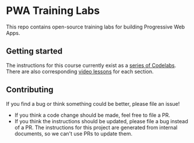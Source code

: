 # PWA Training Labs

This repo contains open-source training labs for building Progressive Web Apps.

## Getting started

The instructions for this course currently exist as a [series of Codelabs](https://codelabs.developers.google.com/dev-pwa-training/). There are also corresponding [video lessons](https://www.youtube.com/playlist?list=PLNYkxOF6rcIB2xHBZ7opgc2Mv009X87Hh) for each section.

## Contributing

If you find a bug or think something could be better, please file an issue!

* If you think a code change should be made, feel free to file a PR.
* If you think the instructions should be updated, please file a bug instead of a PR. The instructions for this project are generated from internal documents, so we can't use PRs to update them.
